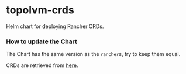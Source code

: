 # topolvm-crds

Helm chart for deploying Rancher CRDs.

### How to update the Chart

The Chart has the same version as the `rancher`s, try to keep them equal.

CRDs are retrieved from [here](https://github.com/rancher/rancher/tree/v2.10.2/pkg/crds/yaml/generated).
